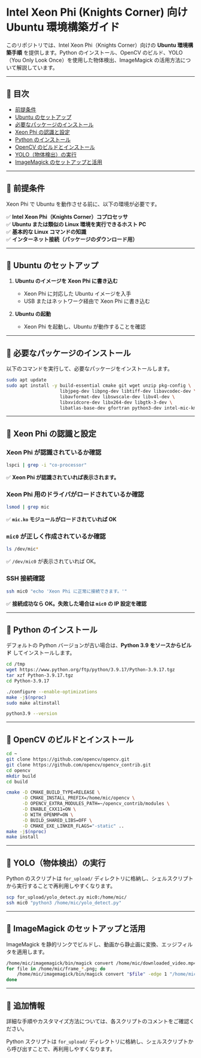 # Intel Xeon Phi (Knights Corner) 向け Ubuntu 環境構築ガイド

このリポジトリでは、Intel Xeon Phi（Knights Corner）向けの **Ubuntu 環境構築手順** を提供します。Python のインストール、OpenCV のビルド、YOLO（You Only Look Once）を使用した物体検出、ImageMagick の活用方法について解説しています。

---

## 📌 目次
- [前提条件](#前提条件)
- [Ubuntu のセットアップ](#ubuntu-のセットアップ)
- [必要なパッケージのインストール](#必要なパッケージのインストール)
- [Xeon Phi の認識と設定](#xeon-phi-の認識と設定)
- [Python のインストール](#python-のインストール)
- [OpenCV のビルドとインストール](#opencv-のビルドとインストール)
- [YOLO（物体検出）の実行](#yolo物体検出の実行)
- [ImageMagick のセットアップと活用](#imagemagick-のセットアップと活用)

---

## 📌 前提条件
Xeon Phi で Ubuntu を動作させる前に、以下の環境が必要です。

✅ **Intel Xeon Phi（Knights Corner）コプロセッサ**  
✅ **Ubuntu または類似の Linux 環境を実行できるホスト PC**  
✅ **基本的な Linux コマンドの知識**  
✅ **インターネット接続（パッケージのダウンロード用）**

---

## 📌 Ubuntu のセットアップ
1. **Ubuntu のイメージを Xeon Phi に書き込む**
   - Xeon Phi に対応した Ubuntu イメージを入手
   - USB またはネットワーク経由で Xeon Phi に書き込む

2. **Ubuntu の起動**
   - Xeon Phi を起動し、Ubuntu が動作することを確認

---

## 📌 必要なパッケージのインストール
以下のコマンドを実行して、必要なパッケージをインストールします。

```bash
sudo apt update
sudo apt install -y build-essential cmake git wget unzip pkg-config \
                    libjpeg-dev libpng-dev libtiff-dev libavcodec-dev \
                    libavformat-dev libswscale-dev libv4l-dev \
                    libxvidcore-dev libx264-dev libgtk-3-dev \
                    libatlas-base-dev gfortran python3-dev intel-mic-kmod intel-mic-tools
```

---

## 📌 Xeon Phi の認識と設定
### Xeon Phi が認識されているか確認
```bash
lspci | grep -i "co-processor"
```
✅ **Xeon Phi が認識されていれば表示されます。**

### Xeon Phi 用のドライバがロードされているか確認
```bash
lsmod | grep mic
```
✅ **`mic.ko` モジュールがロードされていれば OK**

### `mic0` が正しく作成されているか確認
```bash
ls /dev/mic*
```
✅ `/dev/mic0` が表示されていれば OK。

### SSH 接続確認
```bash
ssh mic0 "echo 'Xeon Phi に正常に接続できます。'"
```
✅ **接続成功なら OK。失敗した場合は `mic0` の IP 設定を確認**

---

## 📌 Python のインストール
デフォルトの Python バージョンが古い場合は、**Python 3.9 をソースからビルド** してインストールします。

```bash
cd /tmp
wget https://www.python.org/ftp/python/3.9.17/Python-3.9.17.tgz
tar xzf Python-3.9.17.tgz
cd Python-3.9.17

./configure --enable-optimizations
make -j$(nproc)
sudo make altinstall

python3.9 --version
```

---

## 📌 OpenCV のビルドとインストール

```bash
cd ~
git clone https://github.com/opencv/opencv.git
git clone https://github.com/opencv/opencv_contrib.git
cd opencv
mkdir build
cd build

cmake -D CMAKE_BUILD_TYPE=RELEASE \
      -D CMAKE_INSTALL_PREFIX=/home/mic/opencv \
      -D OPENCV_EXTRA_MODULES_PATH=~/opencv_contrib/modules \
      -D ENABLE_CXX11=ON \
      -D WITH_OPENMP=ON \
      -D BUILD_SHARED_LIBS=OFF \
      -D CMAKE_EXE_LINKER_FLAGS="-static" ..
make -j$(nproc)
make install
```

---

## 📌 YOLO（物体検出）の実行
Python のスクリプトは `for_upload/` ディレクトリに格納し、シェルスクリプトから実行することで再利用しやすくなります。

```bash
scp for_upload/yolo_detect.py mic0:/home/mic/
ssh mic0 "python3 /home/mic/yolo_detect.py"
```

---

## 📌 ImageMagick のセットアップと活用
ImageMagick を静的リンクでビルドし、動画から静止画に変換、エッジフィルタを適用します。

```bash
/home/mic/imagemagick/bin/magick convert /home/mic/downloaded_video.mp4 -scene 1 /home/mic/frame_%04d.png
for file in /home/mic/frame_*.png; do
    /home/mic/imagemagick/bin/magick convert "$file" -edge 1 "/home/mic/edge_$file"
done
```

---

## 📌 追加情報
詳細な手順やカスタマイズ方法については、各スクリプトのコメントをご確認ください。

Python スクリプトは `for_upload/` ディレクトリに格納し、シェルスクリプトから呼び出すことで、再利用しやすくなります。
